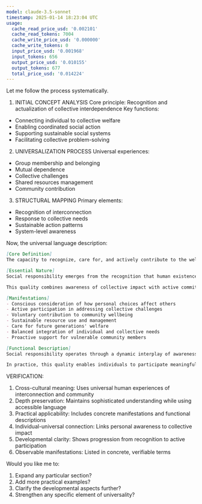 ```yaml
---
model: claude-3.5-sonnet
timestamp: 2025-01-14 18:23:04 UTC
usage:
  cache_read_price_usd: '0.002101'
  cache_read_tokens: 7004
  cache_write_price_usd: '0.000000'
  cache_write_tokens: 0
  input_price_usd: '0.001968'
  input_tokens: 656
  output_price_usd: '0.010155'
  output_tokens: 677
  total_price_usd: '0.014224'
---
```


Let me follow the process systematically.

1. INITIAL CONCEPT ANALYSIS
Core principle: Recognition and actualization of collective interdependence
Key functions: 
- Connecting individual to collective welfare
- Enabling coordinated social action
- Supporting sustainable social systems
- Facilitating collective problem-solving

2. UNIVERSALIZATION PROCESS
Universal experiences:
- Group membership and belonging
- Mutual dependence
- Collective challenges
- Shared resources management
- Community contribution

3. STRUCTURAL MAPPING
Primary elements:
- Recognition of interconnection
- Response to collective needs
- Sustainable action patterns
- System-level awareness

Now, the universal language description:

```markdown
[Core Definition]
The capacity to recognize, care for, and actively contribute to the welfare of the broader human community, stemming from deep understanding of our fundamental interconnectedness and expressing through conscious participation in collective flourishing.

[Essential Nature]
Social responsibility emerges from the recognition that human existence is inherently interconnected, where individual and collective wellbeing are inseparably linked. It manifests as an expanding sphere of care and consideration, moving from immediate connections to broader circles of human community, and ultimately to the whole of life's web of relationships.

This quality combines awareness of collective impact with active commitment to positive contribution. It develops through growing recognition of interdependence, deepening appreciation of collective needs, and increasing capacity for meaningful participation in community welfare.

[Manifestations]
- Conscious consideration of how personal choices affect others
- Active participation in addressing collective challenges
- Voluntary contribution to community wellbeing
- Sustainable resource use and management
- Care for future generations' welfare
- Balanced integration of individual and collective needs
- Proactive support for vulnerable community members

[Functional Description]
Social responsibility operates through a dynamic interplay of awareness, care, and action. It begins with recognition of interconnection, develops through deepening understanding of collective impacts, and matures into skilled navigation of individual-collective relationships. This quality grows through expanding circles of consideration, from immediate to universal, supported by developing capacity for systemic thinking and long-term perspective.

In practice, this quality enables individuals to participate meaningfully in collective life while maintaining healthy boundaries. It supports sustainable decision-making, facilitates cooperative problem-solving, and enables effective response to shared challenges. The quality manifests differently across contexts but consistently serves to align individual action with collective wellbeing, creating resilient and thriving communities.
```

VERIFICATION:
1. Cross-cultural meaning: Uses universal human experiences of interconnection and community
2. Depth preservation: Maintains sophisticated understanding while using accessible language
3. Practical applicability: Includes concrete manifestations and functional descriptions
4. Individual-universal connection: Links personal awareness to collective impact
5. Developmental clarity: Shows progression from recognition to active participation
6. Observable manifestations: Listed in concrete, verifiable terms

Would you like me to:
1. Expand any particular section?
2. Add more practical examples?
3. Clarify the developmental aspects further?
4. Strengthen any specific element of universality?